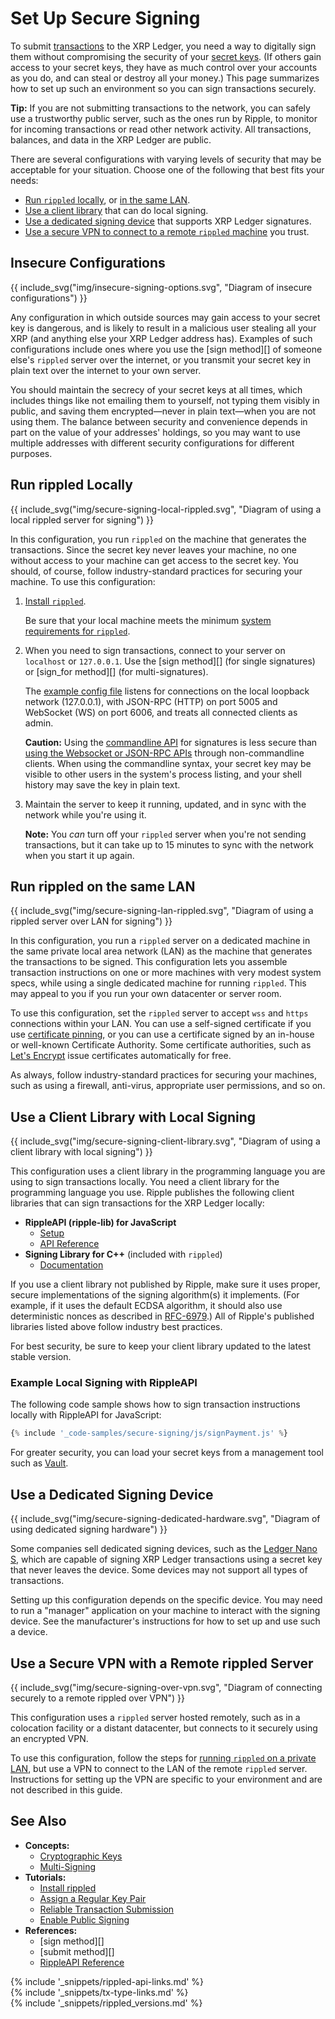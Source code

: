 # Set Up Secure Signing

To submit [transactions](transaction-basics.html) to the XRP Ledger, you need a way to digitally sign them without compromising the security of your [secret keys](cryptographic-keys.html). (If others gain access to your secret keys, they have as much control over your accounts as you do, and can steal or destroy all your money.) This page summarizes how to set up such an environment so you can sign transactions securely.

**Tip:** If you are not submitting transactions to the network, you can safely use a trustworthy public server, such as the ones run by Ripple, to monitor for incoming transactions or read other network activity. All transactions, balances, and data in the XRP Ledger are public.

There are several configurations with varying levels of security that may be acceptable for your situation. Choose one of the following that best fits your needs:

- [Run `rippled` locally](#run-rippled-locally), or [in the same LAN](#run-rippled-on-the-same-lan).
- [Use a client library](#use-a-client-library-with-local-signing) that can do local signing.
- [Use a dedicated signing device](#use-a-dedicated-signing-device) that supports XRP Ledger signatures.
- [Use a secure VPN to connect to a remote `rippled` machine](#use-a-secure-vpn-with-a-remote-rippled-server) you trust.

<!-- Source for all diagrams in this article: https://docs.google.com/presentation/d/1BfGyWgC0njoPiKUZz3gXHMVSUINE3Q-_lHqY_D0TGwg/ -->

## Insecure Configurations

{{ include_svg("img/insecure-signing-options.svg", "Diagram of insecure configurations") }}

Any configuration in which outside sources may gain access to your secret key is dangerous, and is likely to result in a malicious user stealing all your XRP (and anything else your XRP Ledger address has). Examples of such configurations include ones where you use the [sign method][] of someone else's `rippled` server over the internet, or you transmit your secret key in plain text over the internet to your own server.

You should maintain the secrecy of your secret keys at all times, which includes things like not emailing them to yourself, not typing them visibly in public, and saving them encrypted—never in plain text—when you are not using them. The balance between security and convenience depends in part on the value of your addresses' holdings, so you may want to use multiple addresses with different security configurations for different purposes.

<!-- Note: I'd link "issuing and operational addresses" for an explanation of hot/cold wallet security, but it's particularly gateway/issued-currency centric, which is not appropriate for this context. -->


## Run rippled Locally

{{ include_svg("img/secure-signing-local-rippled.svg", "Diagram of using a local rippled server for signing") }}

In this configuration, you run `rippled` on the machine that generates the transactions.  Since the secret key never leaves your machine, no one without access to your machine can get access to the secret key. You should, of course, follow industry-standard practices for securing your machine. To use this configuration:

1. [Install `rippled`](install-rippled.html).

    Be sure that your local machine meets the minimum [system requirements for `rippled`](system-requirements.html).

2. When you need to sign transactions, connect to your server on `localhost` or `127.0.0.1`. Use the [sign method][] (for single signatures) or [sign_for method][] (for multi-signatures).

    The [example config file](https://github.com/ripple/rippled/blob/8429dd67e60ba360da591bfa905b58a35638fda1/cfg/rippled-example.cfg#L1050-L1073) listens for connections on the local loopback network (127.0.0.1), with JSON-RPC (HTTP) on port 5005 and WebSocket (WS) on port 6006, and treats all connected clients as admin.

    **Caution:** Using the [commandline API](request-formatting.html#commandline-format) for signatures is less secure than [using the Websocket or JSON-RPC APIs](get-started-with-the-rippled-api.html) through non-commandline clients. When using the commandline syntax, your secret key may be visible to other users in the system's process listing, and your shell history may save the key in plain text.

3. Maintain the server to keep it running, updated, and in sync with the network while you're using it.

    **Note:** You _can_ turn off your `rippled` server when you're not sending transactions, but it can take up to 15 minutes to sync with the network when you start it up again.


## Run rippled on the same LAN

{{ include_svg("img/secure-signing-lan-rippled.svg", "Diagram of using a rippled server over LAN for signing") }}

In this configuration, you run a `rippled` server on a dedicated machine in the same private local area network (LAN) as the machine that generates the transactions to be signed. This configuration lets you assemble transaction instructions on one or more machines with very modest system specs, while using a single dedicated machine for running `rippled`. This may appeal to you if you run your own datacenter or server room.

To use this configuration, set the `rippled` server to accept `wss` and `https` connections within your LAN. You can use a self-signed certificate if you use [certificate pinning](https://en.wikipedia.org/wiki/Transport_Layer_Security#Certificate_pinning), or you can use a certificate signed by an in-house or well-known Certificate Authority. Some certificate authorities, such as [Let's Encrypt](https://letsencrypt.org/) issue certificates automatically for free.

<!--{# TODO: link api-over-lan.html with the detailed instructions when those are ready #}-->

As always, follow industry-standard practices for securing your machines, such as using a firewall, anti-virus, appropriate user permissions, and so on.


## Use a Client Library with Local Signing

{{ include_svg("img/secure-signing-client-library.svg", "Diagram of using a client library with local signing") }}

This configuration uses a client library in the programming language you are using to sign transactions locally. You need a client library for the programming language you use. Ripple publishes the following client libraries that can sign transactions for the XRP Ledger locally:

- **RippleAPI (ripple-lib) for JavaScript**
    - [Setup](get-started-with-rippleapi-for-javascript.html)
    - [API Reference](rippleapi-reference.html)
- **Signing Library for C++** (included with `rippled`)
    - [Documentation](https://github.com/ripple/rippled/tree/develop/Builds/linux#signing-library)

If you use a client library not published by Ripple, make sure it uses proper, secure implementations of the signing algorithm(s) it implements. (For example, if it uses the default ECDSA algorithm, it should also use deterministic nonces as described in [RFC-6979](https://tools.ietf.org/html/rfc6979).) All of Ripple's published libraries listed above follow industry best practices.

For best security, be sure to keep your client library updated to the latest stable version.

### Example Local Signing with RippleAPI

The following code sample shows how to sign transaction instructions locally with RippleAPI for JavaScript:

```js
{% include '_code-samples/secure-signing/js/signPayment.js' %}
```

For greater security, you can load your secret keys from a management tool such as [Vault](https://www.vaultproject.io/).


## Use a Dedicated Signing Device

{{ include_svg("img/secure-signing-dedicated-hardware.svg", "Diagram of using dedicated signing hardware") }}

Some companies sell dedicated signing devices, such as the [Ledger Nano S](https://www.ledger.com/products/ledger-nano-s), which are capable of signing XRP Ledger transactions using a secret key that never leaves the device. Some devices may not support all types of transactions.

Setting up this configuration depends on the specific device. You may need to run a "manager" application on your machine to interact with the signing device. See the manufacturer's instructions for how to set up and use such a device.


## Use a Secure VPN with a Remote rippled Server

{{ include_svg("img/secure-signing-over-vpn.svg", "Diagram of connecting securely to a remote rippled over VPN") }}

This configuration uses a `rippled` server hosted remotely, such as in a colocation facility or a distant datacenter, but connects to it securely using an encrypted VPN.

To use this configuration, follow the steps for [running `rippled` on a private LAN](#run-rippled-on-the-same-lan), but use a VPN to connect to the LAN of the remote `rippled` server. Instructions for setting up the VPN are specific to your environment and are not described in this guide.


## See Also

- **Concepts:**
    - [Cryptographic Keys](cryptographic-keys.html)
    - [Multi-Signing](multi-signing.html)
- **Tutorials:**
    - [Install rippled](install-rippled.html)
    - [Assign a Regular Key Pair](assign-a-regular-key-pair.html)
    - [Reliable Transaction Submission](reliable-transaction-submission.html)
    - [Enable Public Signing](enable-public-signing.html)
- **References:**
    - [sign method][]
    - [submit method][]
    - [RippleAPI Reference](rippleapi-reference.html)




<!--{# common link defs #}-->
{% include '_snippets/rippled-api-links.md' %}			
{% include '_snippets/tx-type-links.md' %}			
{% include '_snippets/rippled_versions.md' %}
